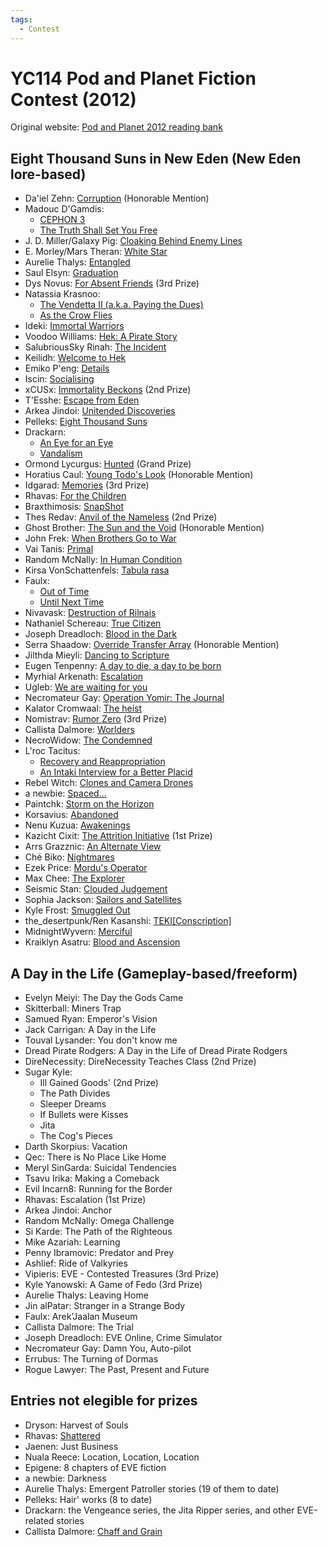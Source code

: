 ```yaml
---
tags:
  - Contest
---
```


# YC114 Pod and Planet Fiction Contest (2012)

Original website: [Pod and Planet 2012 reading bank](https://podandplanetentries.blogspot.com/)

## Eight Thousand Suns in New Eden (New Eden lore-based)

- Da'iel Zehn: [Corruption](../authors/daielzehn/corruption.md) (Honorable Mention)
- Madouc D'Gamdis:
    - [CEPHON 3](../authors/madoucdgamdis/chephon3.md)
    - [The Truth Shall Set You Free](../authors/madoucdgamdis/thetruthshallsetyoufree.md)
- J. D. Miller/Galaxy Pig: [Cloaking Behind Enemy Lines](../authors/miscauthors/cloakingbehindenemylines.md)
- E. Morley/Mars Theran: [White Star](../authors/miscauthors/whitestar.md)
- Aurelie Thalys: [Entangled](../authors/miscauthors/entangled.md)
- Saul Elsyn: [Graduation](../authors/miscauthors/saulelsyn_graduation.md)
- Dys Novus: [For Absent Friends](../authors/miscauthors/forabsentfriends.md) (3rd Prize)
- Natassia Krasnoo:
    - [The Vendetta II (a.k.a. Paying the Dues)](../authors/natassiakrasnoo/thevendettaii.md)
    - [As the Crow Flies](../authors/natassiakrasnoo/asthecrowflies.md)
- Ideki: [Immortal Warriors](../authors/miscauthors/immortalwarriors.md)
- Voodoo Williams: [Hek: A Pirate Story](../authors/voodoowilliams/hekapiratestory.md)
- SalubriousSky Rinah: [The Incident](../authors/miscauthors/theincident.md)
- Keilidh: [Welcome to Hek](../authors/miscauthors/welcometohek.md)
- Emiko P'eng: [Details](../authors/miscauthors/emikopeng_details.md)
- Iscin: [Socialising](../authors/miscauthors/iscin_socialising.md)
- xCUSx: [Immortality Beckons](../authors/xcusx/immortalitybeckons.md) (2nd Prize)
- T'Esshe: [Escape from Eden](../authors/miscauthors/escapefromeden.md)
- Arkea Jindoi: [Unitended Discoveries](../authors/miscauthors/unintendeddiscoveries.md)
- Pelleks: [Eight Thousand Suns](../authors/miscauthors/eightthousandsuns.md)
- Drackarn:
    - [An Eye for an Eye](../authors/drackarn/aneyeforaneye.md)
    - [Vandalism](../authors/drackarn/vandalism.md)
- Ormond Lycurgus: [Hunted](../authors/miscauthors/ormondlycurgus_hunted.md) (Grand Prize)
- Horatius Caul: [Young Todo's Look](../authors/miscauthors/youngtodoslook.md) (Honorable Mention)
- Idgarad: [Memories](../authors/miscauthors/idgarad_memories.md) (3rd Prize)
- Rhavas: [For the Children](../authors/rhavas/forthechildren.md)
- Braxthimosis: [SnapShot](../authors/miscauthors/snapshot.md)
- Thes Redav: [Anvil of the Nameless](../authors/thesredav/anvilofthenameless.md) (2nd Prize)
- Ghost Brother: [The Sun and the Void](../authors/miscauthors/thesunandthevoid.md) (Honorable Mention)
- John Frek: [When Brothers Go to War](../authors/miscauthors/whenbrothersgotowar.md)
- Vai Tanis: [Primal](../authors/miscauthors/primal.md)
- Random McNally: [In Human Condition](../authors/randommcnally/inhumancondition.md)
- Kirsa VonSchattenfels: [Tabula rasa](../authors/miscauthors/tabularasa.md)
- Faulx:
    - [Out of Time](../authors/faulx/outoftime.md)
    - [Until Next Time](../authors/faulx/untilnexttime.md)
- Nivavask: [Destruction of Rilnais](../authors/ninavask/destructionofrilnais.md)
- Nathaniel Schereau: [True Citizen](../authors/miscauthors/truecitizen.md)
- Joseph Dreadloch: [Blood in the Dark](../authors/miscauthors/bloodinthedark.md)
- Serra Shaadow: [Override Transfer Array](../authors/miscauthors/overridetransferarray.md) (Honorable Mention)
- Jilthda Mieyli: [Dancing to Scripture](../authors/miscauthors/dancingtoscripture.md)
- Eugen Tenpenny: [A day to die, a day to be born](../authors/miscauthors/adaytodieadaytobeborn.md)
- Myrhial Arkenath: [Escalation](../authors/miscauthors/escalation.md)
- Ugleb: [We are waiting for you](../authors/miscauthors/wearewaitingforyou.md)
- Necromateur Gay: [Operation Yomir: The Journal](../authors/miscauthors/operationyomirthejournal.md)
- Kalator Cromwaal: [The heist](../authors/miscauthors/theheist.md)
- Nomistrav: [Rumor Zero](../authors/nomistrav.md/rumorzero.md) (3rd Prize)
- Callista Dalmore: [Worlders](../authors/callistadallmore/worlders.md)
- NecroWidow: [The Condemned](../authors/miscauthors/thecondemned.md)
- L'roc Tacitus:
    - [Recovery and Reappropriation](../authors/lroctacitus.md/recoveryandreappropriation.md)
    - [An Intaki Interview for a Better Placid](../authors/lroctacitus.md/anintakiinterviewforabetterplacid.md)
- Rebel Witch: [Clones and Camera Drones](../authors/miscauthors/clonesandcameradrones.md)
- a newbie: [Spaced...](../authors/miscauthors/spaced.md)
- Paintchk: [Storm on the Horizon](../authors/miscauthors/stormonthehorizon.md)
- Korsavius: [Abandoned](../authors/korsavius/abandoned.md)
- Nenu Kuzua: [Awakenings](../authors/miscauthors/awakenings.md)
- Kazicht Cixit: [The Attrition Initiative](../authors/kazichtcixit/theattritioninitiative.md) (1st Prize)
- Arrs Grazznic: [An Alternate View](../authors/miscauthors/analternateview.md)
- Ché Biko: [Nightmares](../authors/chebiko/nightmares.md)
- Ezek Price: [Mordu's Operator](../authors/miscauthors/mordusoperator.md)
- Max Chee: [The Explorer](../authors/miscauthors/theexplorer.md)
- Seismic Stan: [Clouded Judgement](../authors/miscauthors/cloudedjudgement.md)
- Sophia Jackson: [Sailors and Satellites](../authors/miscauthors/sailorsanddsatellites.md)
- Kyle Frost: [Smuggled Out](../authors/miscauthors/smuggledout.md)
- the_desertpunk/Ren Kasanshi: [TEKI[Conscription]](../authors/miscauthors/tekiconscription.md)
- MidnightWyvern: [Merciful](../authors/miscauthors/merciful.md)
- Kraiklyn Asatru: [Blood and Ascension](../authors/miscauthors/bloodandascension.md)

## A Day in the Life (Gameplay-based/freeform)

- Evelyn Meiyi: The Day the Gods Came
- Skitterball: Miners Trap
- Samued Ryan: Emperor's Vision
- Jack Carrigan: A Day in the Life
- Touval Lysander: You don't know me
- Dread Pirate Rodgers: A Day in the Life of Dread Pirate Rodgers
- DireNecessity: DireNecessity Teaches Class (2nd Prize)
- Sugar Kyle:
    - Ill Gained Goods' (2nd Prize)
    - The Path Divides
    - Sleeper Dreams
    - If Bullets were Kisses
    - Jita
    - The Cog's Pieces
- Darth Skorpius: Vacation
- Qec: There is No Place Like Home
- Meryl SinGarda: Suicidal Tendencies
- Tsavu Irika: Making a Comeback
- Evil Incarn8: Running for the Border
- Rhavas: Escalation (1st Prize)
- Arkea Jindoi: Anchor
- Random McNally: Omega Challenge
- Si Karde: The Path of the Righteous
- Mike Azariah: Learning
- Penny Ibramovic: Predator and Prey
- Ashlief: Ride of Valkyries
- Vipieris: EVE - Contested Treasures (3rd Prize)
- Kyle Yanowski: A Game of Fedo (3rd Prize)
- Aurelie Thalys: Leaving Home
- Jin alPatar: Stranger in a Strange Body
- Faulx: Arek’Jaalan Museum
- Callista Dalmore: The Trial
- Joseph Dreadloch: EVE Online, Crime Simulator
- Necromateur Gay: Damn You, Auto-pilot
- Errubus: The Turning of Dormas
- Rogue Lawyer: The Past, Present and Future

## Entries not elegible for prizes

- Dryson: Harvest of Souls
- Rhavas: [Shattered](../authors/rhavas/shattered.md)
- Jaenen: Just Business
- Nuala Reece: Location, Location, Location
- Epigene: 8 chapters of EVE fiction
- a newbie: Darkness
- Aurelie Thalys: Emergent Patroller stories (19 of them to date)
- Pelleks: Hair' works (8 to date)
- Drackarn: the Vengeance series, the Jita Ripper series, and other EVE-related stories
- Callista Dalmore: [Chaff and Grain](../authors/callistadallmore/chaffandgrain.md)